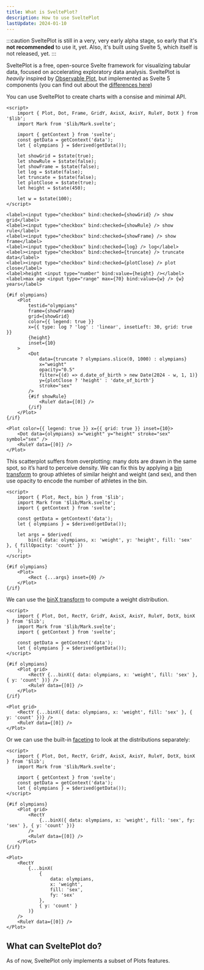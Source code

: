 ```yaml
---
title: What is SveltePlot?
description: How to use SveltePlot
lastUpdate: 2024-01-10
---
```


:::caution
SveltePlot is still in a very, very early alpha stage, so early that it's **not recommended** to use it, yet. Also, it's built using Svelte 5, which itself is not released, yet.
:::

SveltePlot is a free, open-source Svelte framework for visualizing tabular data, focused on accelerating exploratory data analysis. SveltePlot is _heavily_ inspired by [Observable Plot](https://observablehq.com/plot/), but implemented as Svelte 5 components (you can find out about the [differences here](/differences-to-plot))

You can use SveltePlot to create charts with a consise and minimal API.

```svelte live
<script>
    import { Plot, Dot, Frame, GridY, AxisX, AxisY, RuleY, DotX } from '$lib';
    import Mark from '$lib/Mark.svelte';

    import { getContext } from 'svelte';
    const getData = getContext('data');
    let { olympians } = $derived(getData());

    let showGrid = $state(true);
    let showRule = $state(false);
    let showFrame = $state(false);
    let log = $state(false);
    let truncate = $state(false);
    let plotClose = $state(true);
    let height = $state(450);

    let w = $state(100);
</script>

<label><input type="checkbox" bind:checked={showGrid} /> show grid</label>
<label><input type="checkbox" bind:checked={showRule} /> show rule</label>
<label><input type="checkbox" bind:checked={showFrame} /> show frame</label>
<label><input type="checkbox" bind:checked={log} /> log</label>
<label><input type="checkbox" bind:checked={truncate} /> truncate data</label>
<label><input type="checkbox" bind:checked={plotClose} /> plot close</label>
<label>height <input type="number" bind:value={height} /></label>
<label>max age <input type="range" max={70} bind:value={w} /> {w} years</label>

{#if olympians}
    <Plot
        testid="olympians"
        frame={showFrame}
        grid={showGrid}
        color={{ legend: true }}
        x={{ type: log ? 'log' : 'linear', insetLeft: 30, grid: true }}
        {height}
        inset={10}
    >
        <Dot
            data={truncate ? olympians.slice(0, 1000) : olympians}
            x="weight"
            opacity="0.5"
            filter={(d) => d.date_of_birth > new Date(2024 - w, 1, 1)}
            y={plotClose ? 'height' : 'date_of_birth'}
            stroke="sex"
        />
        {#if showRule}
            <RuleY data={[0]} />
        {/if}
    </Plot>
{/if}
```

```svelte
<Plot color={{ legend: true }} x={{ grid: true }} inset={10}>
    <Dot data={olympians} x="weight" y="height" stroke="sex" symbol="sex" />
    <RuleY data={[0]} />
</Plot>
```

This scatterplot suffers from overplotting: many dots are drawn in the same spot, so it’s hard to perceive density. We can fix this by applying a [bin transform](/transforms/bin) to group athletes of similar height and weight (and sex), and then use opacity to encode the number of athletes in the bin.

```svelte live
<script>
    import { Plot, Rect, bin } from '$lib';
    import Mark from '$lib/Mark.svelte';
    import { getContext } from 'svelte';

    const getData = getContext('data');
    let { olympians } = $derived(getData());

    let args = $derived(
        bin({ data: olympians, x: 'weight', y: 'height', fill: 'sex' }, { fillOpacity: 'count' })
    );
</script>

{#if olympians}
    <Plot>
        <Rect {...args} inset={0} />
    </Plot>
{/if}
```

We can use the [binX transform](/transforms/bin) to compute a weight distribution.

```svelte live
<script>
    import { Plot, Dot, RectY, GridY, AxisX, AxisY, RuleY, DotX, binX } from '$lib';
    import Mark from '$lib/Mark.svelte';
    import { getContext } from 'svelte';

    const getData = getContext('data');
    let { olympians } = $derived(getData());
</script>

{#if olympians}
    <Plot grid>
        <RectY {...binX({ data: olympians, x: 'weight', fill: 'sex' }, { y: 'count' })} />
        <RuleY data={[0]} />
    </Plot>
{/if}
```

```svelte
<Plot grid>
    <RectY {...binX({ data: olympians, x: 'weight', fill: 'sex' }, { y: 'count' })} />
    <RuleY data={[0]} />
</Plot>
```

Or we can use the built-in [faceting](/features/facets) to look at the distributions separately:

```svelte live
<script>
    import { Plot, Dot, RectY, GridY, AxisX, AxisY, RuleY, DotX, binX } from '$lib';
    import Mark from '$lib/Mark.svelte';

    import { getContext } from 'svelte';
    const getData = getContext('data');
    let { olympians } = $derived(getData());
</script>

{#if olympians}
    <Plot grid>
        <RectY
            {...binX({ data: olympians, x: 'weight', fill: 'sex', fy: 'sex' }, { y: 'count' })}
        />
        <RuleY data={[0]} />
    </Plot>
{/if}
```

```svelte
<Plot>
    <RectY
        {...binX(
            {
                data: olympians,
                x: 'weight',
                fill: 'sex',
                fy: 'sex'
            },
            { y: 'count' }
        )}
    />
    <RuleY data={[0]} />
</Plot>
```

## What can SveltePlot do?

As of now, SveltePlot only implements a subset of Plots features.

